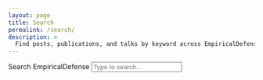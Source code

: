 ```yaml
---
layout: page
title: Search
permalink: /search/
description: >
  Find posts, publications, and talks by keyword across EmpiricalDefense.
---
```


<div class="search-pane">
  <label class="search-pane__label" for="search-input">Search EmpiricalDefense</label>
  <input id="search-input" type="search" class="search-pane__input" placeholder="Type to search…" autocomplete="off" spellcheck="false">
  <ul id="search-results" class="search-pane__results"></ul>
</div>

<script src="{{ '/assets/js/simple-jekyll-search.min.js' | relative_url }}"></script>
<script>
  document.addEventListener('DOMContentLoaded', function() {
    if (!window.SimpleJekyllSearch) {
      return;
  }

  SimpleJekyllSearch({
    searchInput: document.getElementById('search-input'),
    resultsContainer: document.getElementById('search-results'),
      json: '{{ "/search.json" | relative_url }}',
      searchResultTemplate: '<li class="search-result"><a class="search-result__link" href="{url}">{title}</a><span class="search-result__meta">{date}</span><p class="search-result__excerpt">{excerpt}</p></li>',
      noResultsText: '<li class="search-result search-result--empty">No results found.</li>',
    limit: 30
  });

  var inputEl = document.getElementById('search-input');
  if (inputEl) {
    inputEl.addEventListener('keydown', function(event) {
      if (event.key === 'Enter') {
        event.preventDefault();
      }
    });
  }
});
</script>
